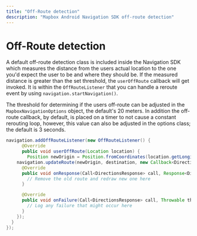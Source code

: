 ```yaml
---
title: "Off-Route detection"
description: "Mapbox Android Navigation SDK off-route detection"
---
```

# Off-Route detection

A default off-route detection class is included inside the Navigation SDK which measures the distance from the users actual location to the one you'd expect the user to be and where they should be. If the measured distance is greater than the set threshold, the `userOffRoute` callback will get invoked. It is within the `OffRouteListener` that you can handle a reroute event by using `navigation.startNavigation()`.

The threshold for determining if the users off-route can be adjusted in the `MapboxNavigationOptions` object, the default's 20 meters. In addition the off-route callback, by default, is placed on a timer to not cause a constant rerouting loop, however, this value can also be adjusted in the options class; the default is 3 seconds.

```java
navigation.addOffRouteListener(new OffRouteListener() {
      @Override
      public void userOffRoute(Location location) {
        Position newOrigin = Position.fromCoordinates(location.getLongitude(), location.getLatitude());
    navigation.updateRoute(newOrigin, destination, new Callback<DirectionsResponse>() {
      @Override
      public void onResponse(Call<DirectionsResponse> call, Response<DirectionsResponse> response) {
        // Remove the old route and redraw new one here
      }

      @Override
      public void onFailure(Call<DirectionsResponse> call, Throwable throwable) {
        // Log any failure that might occur here
      }
    });
  }
});
```
